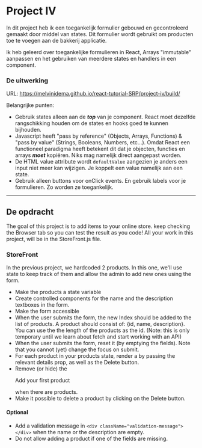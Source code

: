 # Project IV

In dit project heb ik een toegankelijk formulier gebouwd en gecontroleerd gemaakt door middel van states. Dit formulier wordt gebruikt om producten toe te voegen aan de bakkerij applicatie.

Ik heb geleerd over toegankelijke formulieren in React, Arrays "immutable" aanpassen en het gebruiken van meerdere states en handlers in een component.


### De uitwerking
URL: https://melvinidema.github.io/react-tutorial-SRP/project-iv/build/

Belangrijke punten:
- Gebruik states alleen aan de ***top*** van je component. React moet dezelfde rangschikking houden om de states en hooks goed te kunnen bijhouden.
- Javascript heeft "pass by reference" (Objects, Arrays, Functions) & "pass by value" (Strings, Booleans, Numbers, etc...). Omdat React een functioneel paradigma heeft betekent dit dat je objecten, functies en arrays ***moet*** kopiëren. Niks mag namelijk direct aangepast worden.
- De HTML value attribute wordt `defaultValue` aangezien je anders een input niet meer kan wijzigen. Je koppelt een value namelijk aan een state.
- Gebruik alleen buttons voor onClick events. En gebruik labels voor je formulieren. Zo worden ze toegankelijk.

---
## De opdracht
The goal of this project is to add items to your online store.
keep checking the Browser tab so you can test the result as you code!
All your work in this project, will be in the StoreFront.js file.

### StoreFront
In the previous project, we hardcoded 2 products. In this one, we'll use state to keep track of them and allow the admin to add new ones using the form.

- Make the products a state variable
- Create controlled components for the name and the description textboxes in the form.
- Make the form accessible
- When the user submits the form, the new Index should be added to the list of products. A product should consist of: {id, name, description}. You can use the the length of the products as the id. (Note: this is only temporary until we learn about fetch and start working with an API)
- When the user submits the form, reset it (by emptying the fields). Note that you cannot (yet) change the focus on submit.
- For each product in your products state, render a <Index /> by passing the relevant details prop, as well as the Delete button.
- Remove (or hide) the <p>Add your first product</p> when there are products.
- Make it possible to delete a product by clicking on the Delete button.

#### Optional
- Add a validation message in `<div className="validation-message"></div>` when the name or the description are empty.
- Do not allow adding a product if one of the fields are missing.